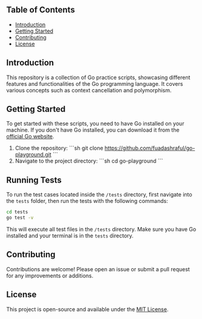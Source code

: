 ## Table of Contents
- [Introduction](#introduction)
- [Getting Started](#getting-started)
- [Contributing](#contributing)
- [License](#license)

## Introduction

This repository is a collection of Go practice scripts, showcasing different features and functionalities of the Go programming language. It covers various concepts such as context cancellation and polymorphism.

## Getting Started

To get started with these scripts, you need to have Go installed on your machine. If you don't have Go installed, you can download it from the [official Go website](https://golang.org/dl/).

1. Clone the repository:
   \`\`\`sh
   git clone https://github.com/fuadashraful/go-playground.git
   \`\`\`
2. Navigate to the project directory:
   \`\`\`sh
   cd go-playground
   \`\`\`

## Running Tests

To run the test cases located inside the `/tests` directory, first navigate into the `tests` folder, then run the tests with the following commands:

```sh
cd tests
go test -v
```

This will execute all test files in the `/tests` directory. Make sure you have Go installed and your terminal is in the `tests` directory.

## Contributing

Contributions are welcome! Please open an issue or submit a pull request for any improvements or additions.

## License

This project is open-source and available under the [MIT License](LICENSE).